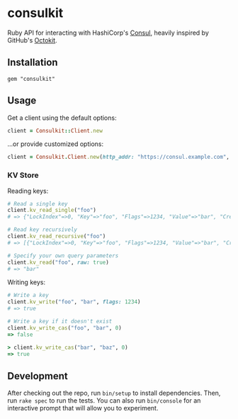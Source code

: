 # consulkit

Ruby API for interacting with HashiCorp's [Consul](https://www.consul.io/), heavily inspired by GitHub's [Octokit](https://github.com/octokit/octokit.rb).

## Installation

```
gem "consulkit"
```

## Usage

Get a client using the default options:

```ruby
client = Consulkit::Client.new
```

...or provide customized options:

```ruby
client = Consulkit.Client.new(http_addr: "https://consul.example.com", http_token: "token")
```

### KV Store

Reading keys:

```ruby
# Read a single key
client.kv_read_single("foo")
# => {"LockIndex"=>0, "Key"=>"foo", "Flags"=>1234, "Value"=>"bar", "CreateIndex"=>3532, "ModifyIndex"=>3914}

# Read key recursively
client.kv_read_recursive("foo")
# => [{"LockIndex"=>0, "Key"=>"foo", "Flags"=>1234, "Value"=>"bar", "CreateIndex"=>3532, "ModifyIndex"=>3914}, ...]

# Specify your own query parameters
client.kv_read("foo", raw: true)
# => "bar"
```

Writing keys:

```ruby
# Write a key
client.kv_write("foo", "bar", flags: 1234)
# => true

# Write a key if it doesn't exist
client.kv_write_cas("foo", "bar", 0)
=> false

> client.kv_write_cas("bar", "baz", 0)
=> true
```

## Development

After checking out the repo, run `bin/setup` to install dependencies. Then, run `rake spec` to run the tests. You can also run `bin/console` for an interactive prompt that will allow you to experiment.
